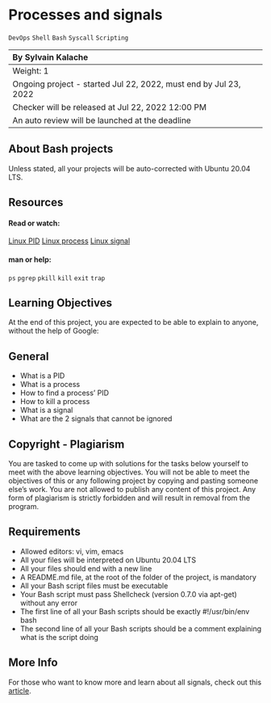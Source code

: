 # Processes and signals

`DevOps` `Shell` `Bash` `Syscall` `Scripting`

|By Sylvain Kalache                                              |
|:--|
|Weight: 1                                                       |
|Ongoing project - started Jul 22, 2022, must end by Jul 23, 2022|
|Checker will be released at Jul 22, 2022 12:00 PM               |
|An auto review will be launched at the deadline                 |

## About Bash projects
Unless stated, all your projects will be auto-corrected with Ubuntu 20.04 LTS.

## Resources
#### Read or watch:

[Linux PID](http://www.linfo.org/pid.html)
[Linux process](https://www.thegeekstuff.com/2012/03/linux-processes-environment/)
[Linux signal](https://www.thegeekstuff.com/2012/03/linux-signals-fundamentals/)

#### man or help:

`ps`
`pgrep`
`pkill`
`kill`
`exit`
`trap`

## Learning Objectives
At the end of this project, you are expected to be able to explain to anyone, without the help of Google:

## General

- What is a PID
- What is a process
- How to find a process’ PID
- How to kill a process
- What is a signal
- What are the 2 signals that cannot be ignored


## Copyright - Plagiarism

You are tasked to come up with solutions for the tasks below yourself to meet with the above learning objectives.
You will not be able to meet the objectives of this or any following project by copying and pasting someone else’s work.
You are not allowed to publish any content of this project.
Any form of plagiarism is strictly forbidden and will result in removal from the program.

## Requirements

- Allowed editors: vi, vim, emacs
- All your files will be interpreted on Ubuntu 20.04 LTS
- All your files should end with a new line
- A README.md file, at the root of the folder of the project, is mandatory
- All your Bash script files must be executable
- Your Bash script must pass Shellcheck (version 0.7.0 via apt-get) without any error
- The first line of all your Bash scripts should be exactly #!/usr/bin/env bash
- The second line of all your Bash scripts should be a comment explaining what is the script doing

## More Info
For those who want to know more and learn about all signals, check out this [article](https://www.computerhope.com/unix/signals.htm).
